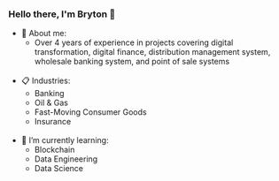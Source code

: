 ### Hello there, I'm Bryton 👋 

<ul class="roman">
 <li>💬 About me:
   <ul class="square">
  <li>Over 4 years of experience in projects covering digital transformation, digital finance, distribution management system, wholesale banking system, and point of sale systems</li>
 </ul>
 </li>
<br>
 <li>📋 Industries:
 <ul class="square">
  <li>Banking</li>
  <li>Oil & Gas</li>
  <li>Fast-Moving Consumer Goods</li>
  <li>Insurance</li>
 </ul>
 </li>
 <br>
  <li>🌱 I’m currently learning:
 <ul class="square">
  <li>Blockchain</li>
  <li>Data Engineering</li>
  <li>Data Science</li>
 </ul>
 </li>
</ul>
